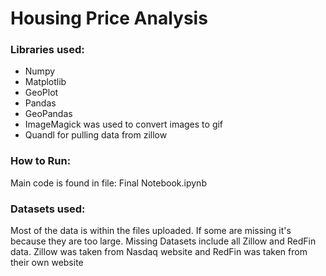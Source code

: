 # Housing Price Analysis

### Libraries used:
* Numpy
* Matplotlib
* GeoPlot
* Pandas
* GeoPandas
* ImageMagick was used to convert images to gif
* Quandl for pulling data from zillow

### How to Run:
Main code is found in file: Final Notebook.ipynb

### Datasets used:
Most of the data is within the files uploaded. If some are missing it's because they are too large. Missing Datasets include all Zillow and RedFin data.
Zillow was taken from Nasdaq website and RedFin was taken from their own website

